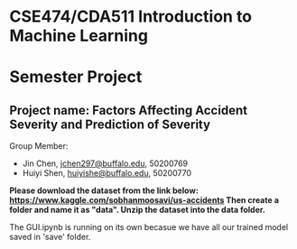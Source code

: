 # CSE474/CDA511 Introduction to Machine Learning
# Semester Project

## Project name: Factors Affecting Accident Severity and Prediction of Severity

Group Member: 
- Jin Chen,    jchen297@buffalo.edu, 50200769
- Huiyi Shen,  huiyishe@buffalo.edu, 50200770   

**Please download the dataset from the link below: 
https://www.kaggle.com/sobhanmoosavi/us-accidents
Then create a folder and name it as "data". Unzip the dataset into the data folder.**

The GUI.ipynb is running on its own becasue we have all our trained model saved in 'save' folder.
